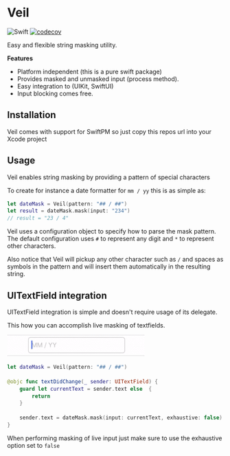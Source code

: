 # Veil

![Swift](https://github.com/DanielCardonaRojas/Veil/workflows/Swift/badge.svg)
[![codecov](https://codecov.io/gh/DanielCardonaRojas/Veil/branch/master/graph/badge.svg?token=V46EYQLM5E)](https://codecov.io/gh/DanielCardonaRojas/Veil)

Easy and flexible string masking utility.

**Features**

- Platform independent (this is a pure swift package)
- Provides masked and unmasked input (process method).
- Easy integration to (UIKit, SwiftUI)
- Input blocking comes free.

## Installation

Veil comes with support for SwiftPM so just copy this repos url into your Xcode project

## Usage

Veil enables string masking by providing a pattern of special characters

To create for instance a date formatter for `mm / yy` this is as simple as:

```swift
let dateMask = Veil(pattern: "## / ##")
let result = dateMask.mask(input: "234")
// result = "23 / 4"
```

Veil uses a configuration object to specify how to parse the mask pattern.
The default configuration uses `#` to represent any digit and `*` to represent other characters.

Also notice that Veil will pickup any other character such as `/` and spaces as symbols in the pattern and
will insert them automatically in the resulting string.

## UITextField integration

UITextField integration is simple and doesn't require usage of its delegate.

This how you can accomplish live masking of textfields.

![](demo1.gif)

```swift
let dateMask = Veil(pattern: "## / ##")

@objc func textDidChange(_ sender: UITextField) {
    guard let currentText = sender.text else  {
        return
    }

    sender.text = dateMask.mask(input: currentText, exhaustive: false)
}
```

When performing masking of live input just make sure to use the exhaustive option set to `false`
